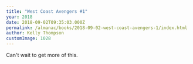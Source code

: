 ```yaml
---
title: "West Coast Avengers #1"
year: 2018
date: 2018-09-02T09:35:03.000Z
permalink: /almanac/books/2018-09-02-west-coast-avengers-1/index.html
author: Kelly Thompson
customImage: 1028
---
```


Can't wait to get more of this.